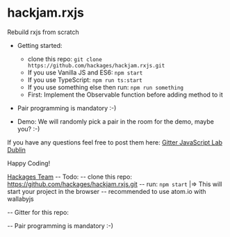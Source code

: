 # hackjam.rxjs
Rebuild rxjs from scratch

- Getting started:
  - clone this repo: `git clone https://github.com/hackages/hackjam.rxjs.git`
  - If you use Vanilla JS and ES6: `npm start`
  - If you use TypeScript: `npm run ts:start`
  - If you use something else then run: `npm run something`
  - First: Implement the Observable function before adding method to it

- Pair programming is mandatory :-)

- Demo: We will randomly pick a pair in the room for the demo, maybe you? :-)

If you have any questions feel free to post them here: [Gitter JavaScript Lab Dublin](https://gitter.im/javascript-lab-dublin/Lobby)

Happy Coding!

[Hackages Team](http://hackages.io)
-- Todo:
  -- clone this repo: https://github.com/hackages/hackjam.rxjs.git
  -- run: `npm start` |=> This will start your project in the browser
  -- recommended to use atom.io with wallabyjs

-- Gitter for this repo:

-- Pair programming is mandatory :-)
